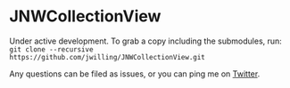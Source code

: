 JNWCollectionView
=================

Under active development. To grab a copy including the submodules, run:
`git clone --recursive https://github.com/jwilling/JNWCollectionView.git`

Any questions can be filed as issues, or you can ping me on [Twitter](https://twitter.com/j_willing).
